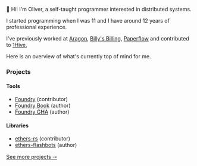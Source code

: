:wave: Hi! I'm Oliver, a self-taught programmer interested in distributed systems.

I started programming when I was 11 and I have around 12 years of professional experience.

I've previously worked at [Aragon](https://aragon.org), [Billy's Billing](https://billy.dk), [Paperflow](https://paperflow.com/) and contributed to [1Hive](https://1hive.org), 

Here is an overview of what's currently top of mind for me.

### Projects

#### Tools

- [Foundry][foundry] (contributor)
- [Foundry Book][foundry-book] (author)
- [Foundry GHA][foundry-gha] (author)

#### Libraries

- [ethers-rs][ethers-rs] (contributor)
- [ethers-flashbots][ethers-flashbots] (author)

[See more projects 🠒][see-more]

[foundry]: https://github.com/gakonst/foundry
[foundry-book]: https://github.com/onbjerg/foundry-book
[foundry-gha]: https://github.com/onbjerg/foundry-toolchain
[ethers-rs]: https://github.com/gakonst/ethers-rs
[ethers-flashbots]: https://github.com/onbjerg/ethers-flashbots
[see-more]: https://github.com/onbjerg/onbjerg/blob/master/PROJECTS.md
